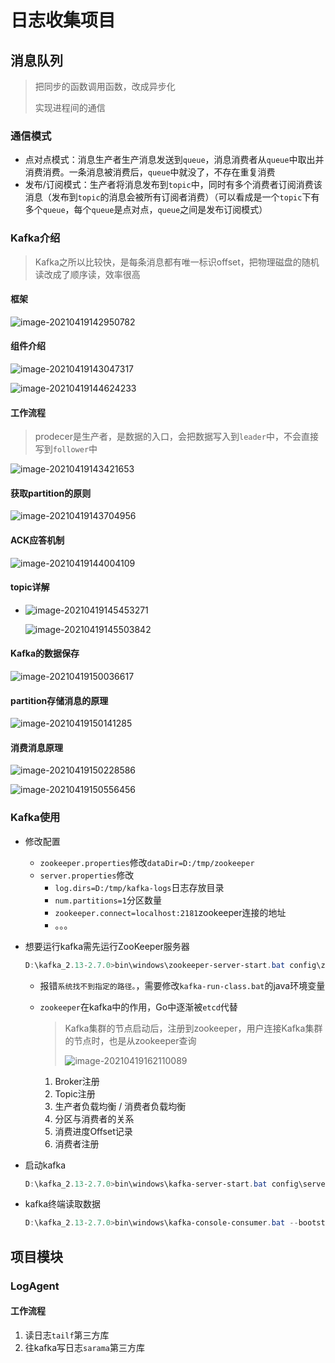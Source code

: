 # 日志收集项目

## 消息队列

> 把同步的函数调用函数，改成异步化
>
> 实现进程间的通信

### 通信模式

- 点对点模式：消息生产者生产消息发送到`queue`，消息消费者从`queue`中取出并消费消费。一条消息被消费后，`queue`中就没了，不存在重复消费
- 发布/订阅模式：生产者将消息发布到`topic`中，同时有多个消费者订阅消费该消息（发布到`topic`的消息会被所有订阅者消费）（可以看成是一个`topic`下有多个`queue`，每个`queue`是点对点，`queue`之间是发布订阅模式）

### Kafka介绍

> Kafka之所以比较快，是每条消息都有唯一标识offset，把物理磁盘的随机读改成了顺序读，效率很高

#### 框架

![image-20210419142950782](D:\资料\Go\src\studygo\Golang学习笔记\日志收集项目.assets\image-20210419142950782.png)

#### 组件介绍

![image-20210419143047317](D:\资料\Go\src\studygo\Golang学习笔记\日志收集项目.assets\image-20210419143047317.png)

![image-20210419144624233](D:\资料\Go\src\studygo\Golang学习笔记\日志收集项目.assets\image-20210419144624233.png)



#### 工作流程

> prodecer是生产者，是数据的入口，会把数据写入到`leader`中，不会直接写到`follower`中

![image-20210419143421653](D:\资料\Go\src\studygo\Golang学习笔记\日志收集项目.assets\image-20210419143421653.png)

#### 获取partition的原则

![image-20210419143704956](D:\资料\Go\src\studygo\Golang学习笔记\日志收集项目.assets\image-20210419143704956.png)

#### ACK应答机制

![image-20210419144004109](D:\资料\Go\src\studygo\Golang学习笔记\日志收集项目.assets\image-20210419144004109.png)

#### topic详解

- ![image-20210419145453271](D:\资料\Go\src\studygo\Golang学习笔记\日志收集项目.assets\image-20210419145453271.png)

  ![image-20210419145503842](D:\资料\Go\src\studygo\Golang学习笔记\日志收集项目.assets\image-20210419145503842.png)

#### Kafka的数据保存

![image-20210419150036617](D:\资料\Go\src\studygo\Golang学习笔记\日志收集项目.assets\image-20210419150036617.png)

#### partition存储消息的原理

![image-20210419150141285](D:\资料\Go\src\studygo\Golang学习笔记\日志收集项目.assets\image-20210419150141285.png)

#### 消费消息原理

![image-20210419150228586](D:\资料\Go\src\studygo\Golang学习笔记\日志收集项目.assets\image-20210419150228586.png)

![image-20210419150556456](D:\资料\Go\src\studygo\Golang学习笔记\日志收集项目.assets\image-20210419150556456.png)

### Kafka使用

- 修改配置

  - `zookeeper.properties`修改`dataDir=D:/tmp/zookeeper`
  - `server.properties`修改
    - `log.dirs=D:/tmp/kafka-logs`日志存放目录
    - `num.partitions=1`分区数量
    - `zookeeper.connect=localhost:2181`zookeeper连接的地址
    - 。。。

- 想要运行kafka需先运行ZooKeeper服务器

  ```powershell
  D:\kafka_2.13-2.7.0>bin\windows\zookeeper-server-start.bat config\zookeeper.properties
  ```

  - 报错`系统找不到指定的路径。`，需要修改`kafka-run-class.bat`的java环境变量

  - `zookeeper`在kafka中的作用，Go中逐渐被`etcd`代替

    > Kafka集群的节点启动后，注册到zookeeper，用户连接Kafka集群的节点时，也是从zookeeper查询
    >
    > ![image-20210419162110089](D:\资料\Go\src\studygo\Golang学习笔记\日志收集项目.assets\image-20210419162110089.png)

    1. Broker注册
    2. Topic注册
    3. 生产者负载均衡 / 消费者负载均衡
    4. 分区与消费者的关系
    5. 消费进度Offset记录
    6. 消费者注册

- 启动kafka

  ```powershell
  D:\kafka_2.13-2.7.0>bin\windows\kafka-server-start.bat config\server.properties
  ```

- kafka终端读取数据

  ```powershell
  D:\kafka_2.13-2.7.0>bin\windows\kafka-console-consumer.bat --bootstrap-server=127.0.0.1:9092 --topic=web_log --from-beginning
  ```

  

## 项目模块

### LogAgent

#### 工作流程

1. 读日志`tailf`第三方库
2. 往kafka写日志`sarama`第三方库